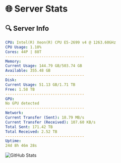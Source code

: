 # 🌐 Server Stats
## 🔍 Server Info
```yaml
CPU: Intel(R) Xeon(R) CPU E5-2699 v4 @ 1263.60GHz
CPU Usage: 1.10%
Cores: 44P | 88T
-----------------------------------
Memory:
Current Usage: 144.79 GB/503.74 GB
Available: 355.48 GB
-----------------------------------
Disk:
Current Usage: 51.13 GB/1.71 TB
Free: 1.58 TB
-----------------------------------
GPU:
No GPU detected
-----------------------------------
Network:
Current Transfer (Sent): 18.79 MB/s
Current Transfer (Received): 107.60 KB/s
Total Sent: 171.42 TB
Total Received: 2.52 TB
-----------------------------------
Uptime:
24d 8h 46m 28s
```
![GitHub Stats](https://img.shields.io/badge/Updated-2025-03-04_07:29:46-blue)
